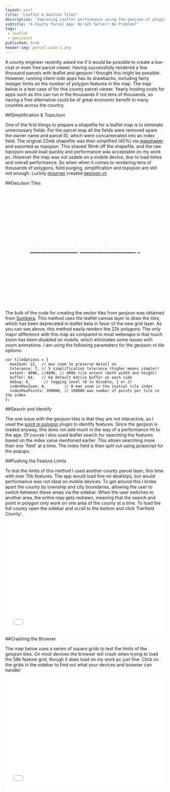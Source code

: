 ```yaml
---
layout: post
title: "Leaflet & GeoJson Tiles"
description: "Improving Leaflet performance using the geojson-vt plugin with two county parcel map examples."
subtitle: "A County Parcel App: No GIS Server? No Problem!"
tags:
 - leaflet
 - geojsonvt
published: true
header-img: parcel-wide-2.png
---
```

A county engineer recently asked me if it would be possible to create a low-cost or even free parcel viewer. Having successfully rendered a few thousand parcels with leaflet and geojson I thought this might be possible. However, running client-side apps has its drawbacks, including fairly meager limits on the number of polygon features in the map. The map below is a test case of for this county parcel viewer. Yearly hosting costs for apps such as this can run in the thousands if not tens of thousands, so having a free alternative could be of great economic benefit to many counties across the country.

##Simplification & TopoJson

One of the first things to prepare a shapefile for a leaflet map is to eliminate unnecessary fields. For the parcel map all the fields were removed spare the owner name and parcel ID, which were concantenated into an index field. The original 22mb shapefile was then simplified (40%) via [mapshaper](http://mapshaper.com) and exported as topojson. This shaved 16mb off the shapefile, and the raw topojson would load quickly and performance was acceptable on my work pc. However the map was not usable on a mobile device, due to load times and overall performance. So when when it comes to rendering tens of thousands of polygons, field purging, simplification and topojson are still not enough. Luckily [mourner](https://github.com/mourner) created [geojson-vt](https://github.com/mapbox/geojson-vt).

##GeoJson Tiles

<iframe id="map" src="" name="map" allowfullscreen width="100%" height="350px" style="border:0;display:none;"></iframe>
<div id="openMap" style="cursor:default;background-image:url('https://getbounds.com/images/parcel-wide-2.png');height:350px;width:100%;text-align:center;">
	<a href="https://www.ovrdc.org/apps/geojson-tiles.html" target="map"><h2 style="padding-top:160px;color:whitesmoke;">Click Here to Open the Parcel Map</h2></a>
</div>

The bulk of the code for creating the vector tiles from geojson was obtained from [Sumbera](http://bl.ocks.org/Sumbera/c67e5551b21c68dc8299). This method uses the leaflet canvas layer to draw the tiles, which has been deprecated in leaflet beta in favor of the new grid layer. As you can see above, this method easily renders the 22k polygons. The only major difference with this map as compared to most webmaps is that touch zoom has been disabled on mobile, which eliminates some issues with zoom animations. I am using the following parameters for the geojson-vt tile options:

    var tileOptions = {
      maxZoom: 22,  // max zoom to preserve detail on
      tolerance: 7, // 5 simplification tolerance (higher means simpler)
      extent: 4096, //4096, // 4096 tile extent (both width and height)
      buffer: 64,   // 64 default 64tile buffer on each side
      debug: 0,      // logging level (0 to disable, 1 or 2)
      indexMaxZoom: 0,        // 0 max zoom in the initial tile index
      indexMaxPoints: 100000, // 100000 max number of points per tile in the index
    };
		
##Search and Identify

The one issue with the geojson tiles is that they are not interactive, so I used the [point in polygon](https://www.mapbox.com/mapbox.js/example/v1.0.0/point-in-polygon/) plugin to identify features. Since the geojson is loaded anyway, this does not add much in the way of a performance hit to the app. Of course I also used leaflet search for searching the features based on the index value mentioned earlier. This allows searching more than one 'field' at a time. The index field is then split out using javascript for the popups.

##Pushing the Feature Limits

To test the limits of this method I used another county parcel layer, this time with over 70k features. The app would load fine on desktops, but would performance was not ideal on mobile devices. To get around this I broke apart the county by township and city boundaries, allowing the user to switch between these areas via the sidebar. When the user switches to another area, the entire map gets redrawn, meaning that the search and point in polygon only work on one area of the county at a time. To load the full county open the sidebar and scroll to the bottom and click 'Fairfield County'.
 
<iframe src="/apps/county-parcel-test-map.html" allowfullscreen width="100%" height="350px" style="border:0;"></iframe>

##Crashing the Browser

The map below uses a series of square grids to test the limits of the geojson tiles. On most devices the browser will crash when trying to load the 58k feature grid, though it does load on my work pc just fine. Click on the grids in the sidebar to find out what your devices and browser can handle!

<iframe src="/apps/geojson-tile-grids.html" allowfullscreen width="100%" height="350px" style="border:0;"></iframe>

<script>
$('#openMap').click(function() {
	$('#map').show();
	$('#openMap').hide();
	});
</script>